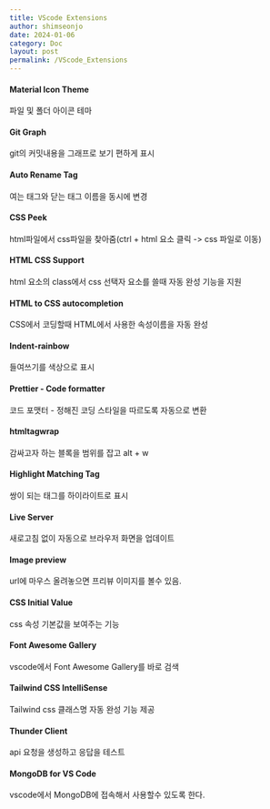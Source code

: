 ```yaml
---
title: VScode Extensions
author: shimseonjo
date: 2024-01-06
category: Doc
layout: post
permalink: /VScode_Extensions
---
```


#### Material Icon Theme
파일 및 폴더 아이콘 테마

#### Git Graph
git의 커밋내용을 그래프로 보기 편하게 표시

#### Auto Rename Tag
여는 태그와 닫는 태그 이름을 동시에 변경

#### CSS Peek
html파일에서 css파일을 찾아줌(ctrl + html 요소 클릭 -> css 파일로 이동)

#### HTML CSS Support
html 요소의 class에서 css 선택자 요소를 쓸때 자동 완성 기능을 지원

#### HTML to CSS autocompletion
CSS에서 코딩할때 HTML에서 사용한 속성이름을 자동 완성

#### Indent-rainbow
들여쓰기를 색상으로 표시

#### Prettier - Code formatter
코드 포맷터 - 정해진 코딩 스타일을 따르도록 자동으로 변환

#### htmltagwrap
감싸고자 하는 블록을 범위를 잡고 alt + w

#### Highlight Matching Tag
쌍이 되는 태그를 하이라이트로 표시

#### Live Server
새로고침 없이 자동으로 브라우저 화면을 업데이트

#### Image preview
url에 마우스 올려놓으면 프리뷰 이미지를 볼수 있음.

#### CSS Initial Value
css 속성 기본값을 보여주는 기능 

#### Font Awesome Gallery
vscode에서 Font Awesome Gallery를 바로 검색

#### Tailwind CSS IntelliSense
Tailwind css 클래스명 자동 완성 기능 제공

#### Thunder Client
api 요청을 생성하고 응답을 테스트

#### MongoDB for VS Code
vscode에서 MongoDB에 접속해서 사용할수 있도록 한다.